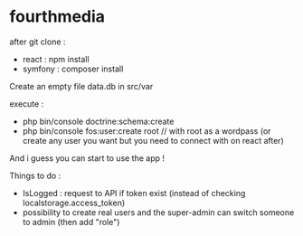 # fourthmedia

after git clone :
- react : npm install
- symfony : composer install

Create an empty file data.db in src/var

execute : 
- php bin/console doctrine:schema:create
- php bin/console fos:user:create root      // with root as a wordpass
(or create any user you want but you need to connect with on react after)

And i guess you can start to use the app !

Things to do : 

- IsLogged : request to API if token exist (instead of checking localstorage.access_token)
- possibility to create real users and the super-admin can switch someone to admin (then add "role")
